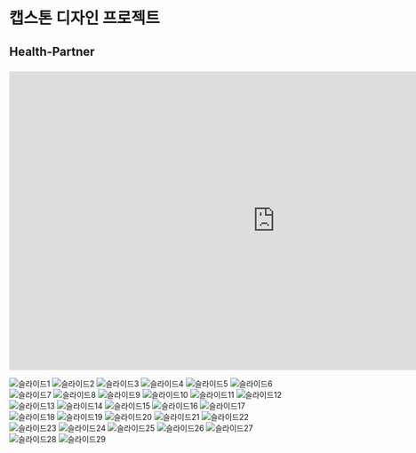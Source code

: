 <h1>캡스톤 디자인 프로젝트</h1>
<h2>Health-Partner</h2>

<h3><Health Partner Demo Video></h3>
<iframe width="956" height="538" src="https://youtu.be/qudy1ElsucI" frameborder="0" allow="accelerometer; autoplay; encrypted-media; gyroscope; picture-in-picture" allowfullscreen></iframe>

![슬라이드1](https://github.com/user-attachments/assets/132e56ba-1488-48ac-a889-217095aeffef)
![슬라이드2](https://github.com/user-attachments/assets/8cb01327-d8ad-4ca8-ae07-9e8b1573eca9)
![슬라이드3](https://github.com/user-attachments/assets/bdc9dbb7-1ff2-42fa-8c3d-a780b9ccbe4c)
![슬라이드4](https://github.com/user-attachments/assets/e3ef9485-0054-490c-bef9-c1375849e342)
![슬라이드5](https://github.com/user-attachments/assets/e62731ef-0242-4dcf-8f7f-ce104f60d3b9)
![슬라이드6](https://github.com/user-attachments/assets/4ea1b070-db82-4bbd-b4b8-a1a43be7805f)
![슬라이드7](https://github.com/user-attachments/assets/79a3d58f-5ce5-4b69-9fe0-750ab8db5e4c)
![슬라이드8](https://github.com/user-attachments/assets/c85ba9c2-4553-4112-91c6-4ba5ccafb89b)
![슬라이드9](https://github.com/user-attachments/assets/9f6f83f3-0381-4491-8fcf-e8aeea5818ec)
![슬라이드10](https://github.com/user-attachments/assets/b38f52cc-e8a4-4044-9359-a585cb778b29)
![슬라이드11](https://github.com/user-attachments/assets/d8a2f489-d444-49a9-b03b-14f685ae7500)
![슬라이드12](https://github.com/user-attachments/assets/37b05548-78e2-4942-8ccb-ca8ce7540113)
![슬라이드13](https://github.com/user-attachments/assets/a4d469bb-7f98-43c9-b994-63d27943362a)
![슬라이드14](https://github.com/user-attachments/assets/62ddd951-1eca-406f-82c4-3ea3e40819db)
![슬라이드15](https://github.com/user-attachments/assets/c7f6c273-bb5d-4714-b906-84f98344cf6e)
![슬라이드16](https://github.com/user-attachments/assets/6b0d558c-22cd-46de-a98f-5b49be56a328)
![슬라이드17](https://github.com/user-attachments/assets/1d1dd0d1-0991-4c7f-b0d0-bd6763da3e46)
![슬라이드18](https://github.com/user-attachments/assets/52d28c7e-8ab3-491b-bea3-456815a69e23)
![슬라이드19](https://github.com/user-attachments/assets/34bd5660-bb29-4df9-8a7b-d3d6574fbb42)
![슬라이드20](https://github.com/user-attachments/assets/998359b6-6c04-46a4-9e06-220cf7e43f97)
![슬라이드21](https://github.com/user-attachments/assets/c7f6224c-a608-41cf-a812-3029b6debf4b)
![슬라이드22](https://github.com/user-attachments/assets/bf34d31b-b2f8-4133-aaea-9113e8c650e4)
![슬라이드23](https://github.com/user-attachments/assets/f7b3c5fc-e03e-455d-80d7-7dce03e5a357)
![슬라이드24](https://github.com/user-attachments/assets/d5a89930-153d-4cf0-96bf-3443713aacd2)
![슬라이드25](https://github.com/user-attachments/assets/fb573c99-c2ba-42c6-8d2a-a75958a0d6e4)
![슬라이드26](https://github.com/user-attachments/assets/f6a7842f-4b0c-4fa6-8e90-7e64eea2dad1)
![슬라이드27](https://github.com/user-attachments/assets/b6d6b457-9f1c-4a89-96f8-06620f39ab60)
![슬라이드28](https://github.com/user-attachments/assets/1b4b5059-a120-4912-ba91-26597de90f98)
![슬라이드29](https://github.com/user-attachments/assets/eb4ab947-2678-4148-a039-db500c7cb582)
